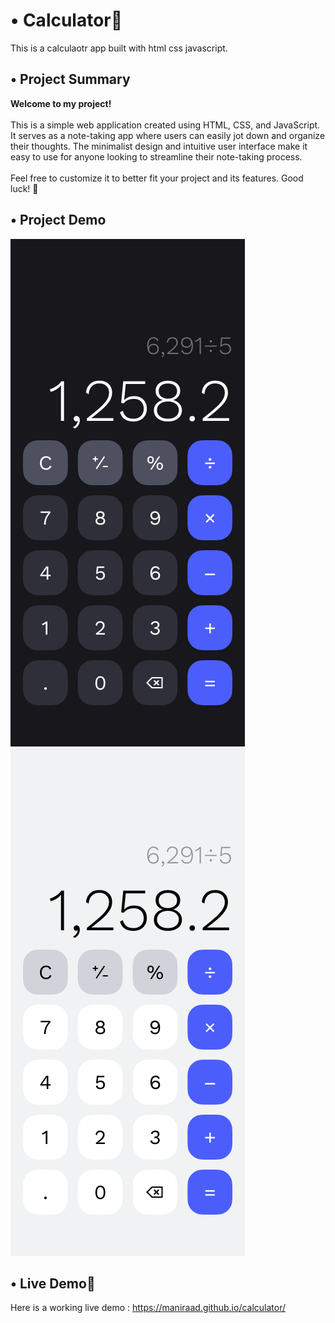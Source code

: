 # • Calculator📱
This is a calculaotr app built with html css javascript.

## • Project Summary
**Welcome to my project!** <br><br>
This is a simple web application created using HTML, CSS, and JavaScript.<br>
It serves as a note-taking app where users can easily jot down and organize their thoughts. The minimalist design and intuitive user interface make it easy to use for anyone looking to streamline their note-taking process.<br><br>
Feel free to customize it to better fit your project and its features. Good luck! 🚀

## • Project Demo

![Dark Mode](Dark.png)  ![Light Mode](Light.png)

## • Live Demo🤘
Here is a working live demo :  https://maniraad.github.io/calculator/
